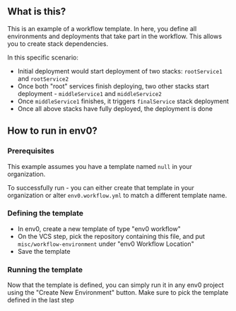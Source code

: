 ## What is this?

This is an example of a workflow template. In here, you define all environments and deployments that take part in the workflow.
This allows you to create stack dependencies.

In this specific scenario: 
- Initial deployment would start deployment of two stacks: `rootService1` and `rootService2`
- Once both "root" services finish deploying, two other stacks start deployment - `middleService1` and `middleService2`
- Once `middleService1` finishes, it triggers `finalService` stack deployment
- Once all above stacks have fully deployed, the deployment is done

## How to run in env0?

### Prerequisites

This example assumes you have a template named `null` in your organization.

To successfully run - you can either create that template in your organization or alter `env0.workflow.yml` to match a different template name.

### Defining the template

- In env0, create a new template of type "env0 workflow"
- On the VCS step, pick the repository containing this file, and put `misc/workflow-environment` under "env0 Workflow Location"
- Save the template

### Running the template

Now that the template is defined, you can simply run it in any env0 project using the "Create New Environment" button. 
Make sure to pick the template defined in the last step
